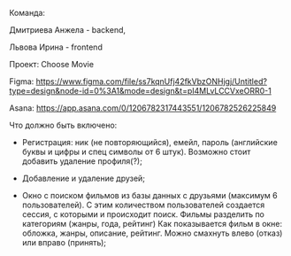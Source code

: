 Команда: 

Дмитриева Анжела - backend, 

Львова Ирина - frontend


Проект: Choose Movie


Figma: https://www.figma.com/file/ss7kqnUfj42fkVbzONHjgj/Untitled?type=design&node-id=0%3A1&mode=design&t=pI4MLvLCCVxeORR0-1

Asana: https://app.asana.com/0/1206782317443551/1206782526225849

Что должно быть включено:

 - Регистрация: ник (не повторяющийся), емейл, пароль (английские буквы и цифры и спец символы от 6 штук).
Возможно стоит добавить удаление профиля(?);

- Добавление и удаление друзей;

 - Окно с поиском фильмов из базы данных с друзьями (максимум 6 пользователей). С этим количеством пользователей создается сессия, с которыми и происходит поиск. Фильмы разделить по категориям (жанры, года, рейтинг)
Как показывается фильм в окне: обложка, жанры, описание, рейтинг. Можно смахнуть влево (отказ) или вправо (принять);
